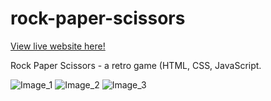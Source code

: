# rock-paper-scissors

[View live website here!](http://127.0.0.1:5500/index.html)

Rock Paper Scissors - a retro game (HTML, CSS, JavaScript. 

![Image_1](assets/images/1.html.png)
![Image_2](assets/images/2.html.png)
![Image_3](assets/images/3.html.png)
